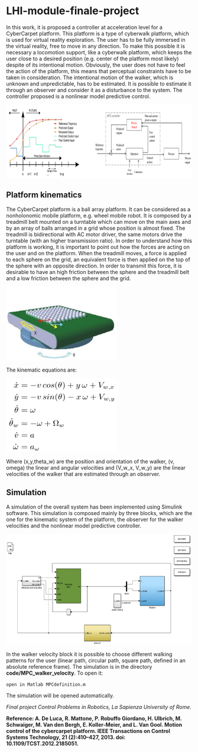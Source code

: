 # LHI-module-finale-project
In this work, it is proposed a controller at acceleration level for a CyberCarpet platform. This platform is a type of
cyberwalk platform, which is used for virtual reality exploration. The user has to be fully immersed in the virtual reality,
free to move in any direction. To make this possible it is necessary a locomotion support, like a cyberwalk platform,
which keeps the user close to a desired position (e.g. center of the platform most likely) despite of its intentional motion.
Obviously, the user does not have to feel the action of the platform, this means that perceptual constraints have to be
taken in consideration.
The intentional motion of the walker, which is unknown and unpredictable, has to be estimated. It is possible to
estimate it through an observer and consider it as a disturbance to the system.
The controller proposed is a nonlinear model predictive control.

<img src="https://github.com/thoreauA/cybercarpet-walker-position-control/raw/main/pictures/SchemeNMPC.png" width="700" height="200">

## Platform kinematics
The CyberCarpet platform is a ball array platform. It can be considered as a nonholonomic mobile
platform, e.g. wheel mobile robot. It is composed by a treadmill belt mounted on a turntable which can move on the main axes and by an array of balls arranged in a grid whose position is almost fixed. The treadmill is bidirectional with AC motor driver, the same motors drive the turntable (with an higher transmission ratio).
In order to understand how this platform is working, it is important to point out how the forces are acting on the user and on the platform. When the treadmill moves, a force is applied to each sphere on the grid, an equivalent force is then applied on the top of the sphere with an opposite direction. In order to transmit this force, it is desirable to have an high friction between the sphere and the treadmill belt and a low friction between the sphere and the grid.

<img src="https://github.com/thoreauA/cybercarpet-walker-position-control/raw/main/pictures/PlatformScheme.png" width="300" height="200">

The kinematic equations are:

<img src="https://github.com/thoreauA/cybercarpet-walker-position-control/raw/main/pictures/equations.png" width="300" height="200">

Where (x,y,theta_w) are the position and orientation of the walker, (v, omega) the linear and angular velocities and (V_w_x, V_w_y) are the linear velocities of the walker that are estimated through an observer.

## Simulation
A simulation of the overall system has been implemented using Simulink software. This simulation is composed mainly by three blocks, which are the one for the kinematic system of the platform, the observer for the walker velocities and the nonlinear model predictive controller.

<img src="https://github.com/thoreauA/cybercarpet-walker-position-control/raw/main/pictures/SimulinkScheme.png" width="700" height="300">

In the walker velocity block it is possible to choose different walking patterns for the user (linear path, circular path, square path, defined in an absolute reference frame). 
The simulation is in the directory **code/MPC_walker_velocity**. To open it:
 
 	open in Matlab MPCdefinition.m
 	
The simulation will be opened automatically.

*Final project Control Problems in Robotics, La Sapienza University of Rome.*

**Reference:
A. De Luca, R. Mattone, P. Robuffo Giordano, H. Ulbrich, M. Schwaiger, M. Van den Bergh, E. Koller-Meier, and
L. Van Gool. Motion control of the cybercarpet platform. IEEE Transactions on Control Systems Technology, 21
(2):410–427, 2013. doi: 10.1109/TCST.2012.2185051.**




